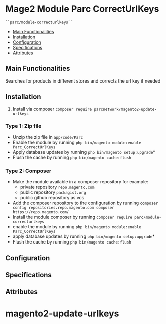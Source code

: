 # Mage2 Module Parc CorrectUrlKeys

    ``parc/module-correcturlkeys``

 - [Main Functionalities](#markdown-header-main-functionalities)
 - [Installation](#markdown-header-installation)
 - [Configuration](#markdown-header-configuration)
 - [Specifications](#markdown-header-specifications)
 - [Attributes](#markdown-header-attributes)


## Main Functionalities
Searches for products in different stores and corrects the url key if needed

## Installation
1. Install via composer
   ```composer require parcnetwork/magento2-update-urlkeys```

### Type 1: Zip file

 - Unzip the zip file in `app/code/Parc`
 - Enable the module by running `php bin/magento module:enable Parc_CorrectUrlKeys`
 - Apply database updates by running `php bin/magento setup:upgrade`\*
 - Flush the cache by running `php bin/magento cache:flush`

### Type 2: Composer

 - Make the module available in a composer repository for example:
    - private repository `repo.magento.com`
    - public repository `packagist.org`
    - public github repository as vcs
 - Add the composer repository to the configuration by running `composer config repositories.repo.magento.com composer https://repo.magento.com/`
 - Install the module composer by running `composer require parc/module-correcturlkeys`
 - enable the module by running `php bin/magento module:enable Parc_CorrectUrlKeys`
 - apply database updates by running `php bin/magento setup:upgrade`\*
 - Flush the cache by running `php bin/magento cache:flush`


## Configuration




## Specifications




## Attributes




# magento2-update-urlkeys

